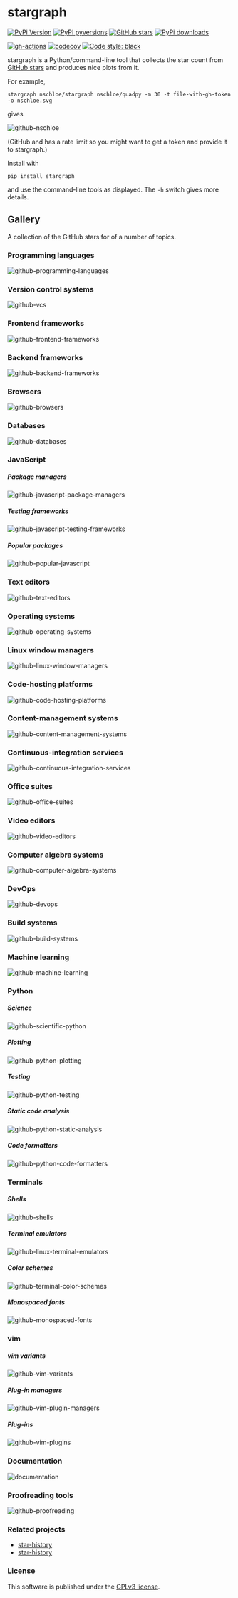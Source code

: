 # stargraph

[![PyPi Version](https://img.shields.io/pypi/v/stargraph.svg?style=flat-square)](https://pypi.org/project/stargraph)
[![PyPI pyversions](https://img.shields.io/pypi/pyversions/stargraph.svg?style=flat-square)](https://pypi.org/pypi/stargraph/)
[![GitHub stars](https://img.shields.io/github/stars/nschloe/stargraph.svg?style=flat-square&logo=github&label=Stars&logoColor=white)](https://github.com/nschloe/stargraph)
[![PyPi downloads](https://img.shields.io/pypi/dm/stargraph.svg?style=flat-square)](https://pypistats.org/packages/stargraph)

[![gh-actions](https://img.shields.io/github/workflow/status/nschloe/stargraph/ci?style=flat-square)](https://github.com/nschloe/stargraph/actions?query=workflow%3Aci)
[![codecov](https://img.shields.io/codecov/c/github/nschloe/stargraph.svg?style=flat-square)](https://codecov.io/gh/nschloe/stargraph)
[![Code style: black](https://img.shields.io/badge/code%20style-black-000000.svg?style=flat-square)](https://github.com/psf/black)

stargraph is a Python/command-line tool that collects the star count from [GitHub
stars](http://github.com/) and produces nice plots from it.

For example,
```
stargraph nschloe/stargraph nschloe/quadpy -m 30 -t file-with-gh-token -o nschloe.svg
```
gives

![github-nschloe](https://nschloe.github.io/stargraph/nschloe.svg)

(GitHub and has a rate limit so you might want to get a token and provide it to
stargraph.)

Install with
```
pip install stargraph
```
and use the command-line tools as displayed. The `-h` switch gives more details.

## Gallery

A collection of the GitHub stars for of a number of topics.

### Programming languages
![github-programming-languages](https://nschloe.github.io/stargraph/github-programming-languages.svg)

### Version control systems
![github-vcs](https://nschloe.github.io/stargraph/github-version-control-systems.svg)

### Frontend frameworks
![github-frontend-frameworks](https://nschloe.github.io/stargraph/github-frontend-frameworks.svg)

### Backend frameworks
![github-backend-frameworks](https://nschloe.github.io/stargraph/github-backend-frameworks.svg)

### Browsers
![github-browsers](https://nschloe.github.io/stargraph/github-browsers.svg)

### Databases
![github-databases](https://nschloe.github.io/stargraph/github-databases.svg)

### JavaScript

##### Package managers
  ![github-javascript-package-managers](https://nschloe.github.io/stargraph/github-javascript-package-managers.svg)

##### Testing frameworks
  ![github-javascript-testing-frameworks](https://nschloe.github.io/stargraph/github-javascript-testing-frameworks.svg)

##### Popular packages
  ![github-popular-javascript](https://nschloe.github.io/stargraph/github-popular-javascript.svg)

### Text editors
![github-text-editors](https://nschloe.github.io/stargraph/github-text-editors.svg)

### Operating systems
![github-operating-systems](https://nschloe.github.io/stargraph/github-operating-systems.svg)

### Linux window managers
![github-linux-window-managers](https://nschloe.github.io/stargraph/github-linux-window-managers.svg)

### Code-hosting platforms
![github-code-hosting-platforms](https://nschloe.github.io/stargraph/github-code-hosting-platforms.svg)

### Content-management systems
![github-content-management-systems](https://nschloe.github.io/stargraph/github-content-management-systems.svg)

### Continuous-integration services
![github-continuous-integration-services](https://nschloe.github.io/stargraph/github-continuous-integration-services.svg)

### Office suites
![github-office-suites](https://nschloe.github.io/stargraph/github-office-suites.svg)

### Video editors
![github-video-editors](https://nschloe.github.io/stargraph/github-video-editors.svg)

### Computer algebra systems
![github-computer-algebra-systems](https://nschloe.github.io/stargraph/github-computer-algebra-systems.svg)

### DevOps
![github-devops](https://nschloe.github.io/stargraph/github-devops.svg)

### Build systems
![github-build-systems](https://nschloe.github.io/stargraph/github-build-systems.svg)

### Machine learning
![github-machine-learning](https://nschloe.github.io/stargraph/github-machine-learning.svg)

### Python
##### Science
  ![github-scientific-python](https://nschloe.github.io/stargraph/github-scientific-python.svg)

##### Plotting
  ![github-python-plotting](https://nschloe.github.io/stargraph/github-python-plotting.svg)

##### Testing
  ![github-python-testing](https://nschloe.github.io/stargraph/github-python-testing.svg)

##### Static code analysis
  ![github-python-static-analysis](https://nschloe.github.io/stargraph/github-python-static-analysis.svg)

##### Code formatters
  ![github-python-code-formatters](https://nschloe.github.io/stargraph/github-python-code-formatters.svg)

### Terminals
##### Shells
  ![github-shells](https://nschloe.github.io/stargraph/github-shells.svg)

##### Terminal emulators
  ![github-linux-terminal-emulators](https://nschloe.github.io/stargraph/github-linux-terminal-emulators.svg)

##### Color schemes
  ![github-terminal-color-schemes](https://nschloe.github.io/stargraph/github-terminal-color-schemes.svg)

##### Monospaced fonts
  ![github-monospaced-fonts](https://nschloe.github.io/stargraph/github-monospaced-fonts.svg)

### vim
##### vim variants
  ![github-vim-variants](https://nschloe.github.io/stargraph/github-vim-variants.svg)

##### Plug-in managers
  ![github-vim-plugin-managers](https://nschloe.github.io/stargraph/github-vim-plugin-managers.svg)

##### Plug-ins
  ![github-vim-plugins](https://nschloe.github.io/stargraph/github-vim-plugins.svg)

### Documentation
![documentation](https://nschloe.github.io/stargraph/github-doc-generators.svg)

### Proofreading tools
  ![github-proofreading](https://nschloe.github.io/stargraph/github-proofreading-tools.svg)

### Related projects

 * [star-history](https://github.com/timqian/star-history)
 * [star-history](https://github.com/dtolnay/star-history)

### License
This software is published under the [GPLv3 license](https://www.gnu.org/licenses/gpl-3.0.en.html).
